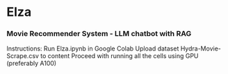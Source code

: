 # Elza
### Movie Recommender System - LLM chatbot with RAG
Instructions:
Run Elza.ipynb in Google Colab
Upload dataset Hydra-Movie-Scrape.csv to content
Proceed with running all the cells using GPU (preferably A100)

